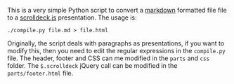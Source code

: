 This is a very simple Python script to convert a [markdown][1] formatted file
file to a [scrolldeck.js][1] presentation. The usage is:

    ./compile.py file.md > file.html

Originally, the script deals with paragraphs as presentations, if you want to
modify this, then you need to edit the regular expressions in the `compile.py`
file. The header, footer and CSS can me modified in the `parts` and `css`
folder. The `$.scrolldeck` jQuery call can be modified in the
`parts/footer.html` file.

[1]: http://johnpolacek.github.com/scrolldeck.js/
[2]: http://daringfireball.net/projects/markdown/
